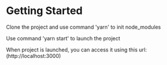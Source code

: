 # Getting Started

Clone the project and use command 'yarn' to init node_modules

Use command 'yarn start' to launch the project

When project is launched, you can access it using this url: (http://localhost:3000)
